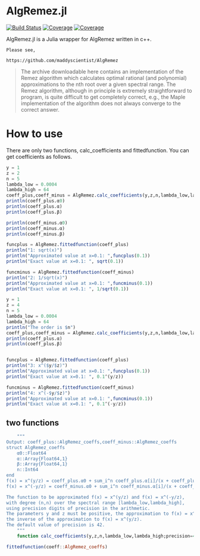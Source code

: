 # AlgRemez.jl

[![Build Status](https://travis-ci.com/cometscome/AlgRemez.jl.svg?branch=master)](https://travis-ci.com/cometscome/AlgRemez.jl)
[![Coverage](https://codecov.io/gh/cometscome/AlgRemez.jl/branch/master/graph/badge.svg)](https://codecov.io/gh/cometscome/AlgRemez.jl)
[![Coverage](https://coveralls.io/repos/github/cometscome/AlgRemez.jl/badge.svg?branch=master)](https://coveralls.io/github/cometscome/AlgRemez.jl?branch=master)


AlgRemez.jl is a Julia wrapper for AlgRemez written in c++.  

    Please see,

    https://github.com/maddyscientist/AlgRemez

    
>The archive downloadable here contains an implementation of the Remez algorithm which calculates optimal rational (and polynomial) approximations to the nth root over a given spectral range.  The Remez algorithm, although in principle is extremely straightforward to
program, is quite difficult to get completely correct, e.g., the Maple implementation of the algorithm does not always converge to the
correct answer.

# How to use
There are only two functions, calc_coefficients and fittedfunction. 
You can get coefficients as follows.

```julia
y = 1
z = 2
n = 5
lambda_low = 0.0004
lambda_high = 64
coeff_plus,coeff_minus = AlgRemez.calc_coefficients(y,z,n,lambda_low,lambda_high)
println(coeff_plus.α0)
println(coeff_plus.α)
println(coeff_plus.β)

println(coeff_minus.α0)
println(coeff_minus.α)
println(coeff_minus.β)

funcplus = AlgRemez.fittedfunction(coeff_plus)
println("1: sqrt(x)")
println("Approximated value at x=0.1: ",funcplus(0.1))
println("Exact value at x=0.1: ", sqrt(0.1))

funcminus = AlgRemez.fittedfunction(coeff_minus)
println("2: 1/sqrt(x)")
println("Approximated value at x=0.1: ",funcminus(0.1))
println("Exact value at x=0.1: ", 1/sqrt(0.1))

y = 1
z = 4
n = 5
lambda_low = 0.0004
lambda_high = 64
println("The order is $n")
coeff_plus,coeff_minus = AlgRemez.calc_coefficients(y,z,n,lambda_low,lambda_high)
println(coeff_plus.α)
println(coeff_plus.β)


funcplus = AlgRemez.fittedfunction(coeff_plus)
println("3: x^($y/$z)")
println("Approximated value at x=0.1: ",funcplus(0.1))
println("Exact value at x=0.1: ", 0.1^(y/z))

funcminus = AlgRemez.fittedfunction(coeff_minus)
println("4: x^(-$y/$z)")
println("Approximated value at x=0.1: ",funcminus(0.1))
println("Exact value at x=0.1: ", 0.1^(-y/z))
```

## two functions

```julia
    """
Output: coeff_plus::AlgRemez_coeffs,coeff_minus::AlgRemez_coeffs
struct AlgRemez_coeffs
    α0::Float64
    α::Array{Float64,1}
    β::Array{Float64,1}
    n::Int64
end
f(x) = x^(y/z) = coeff_plus.α0 + sum_i^n coeff_plus.α[i]/(x + coeff_plus.β[i])
f(x) = x^(-y/z) = coeff_minus.α0 + sum_i^n coeff_minus.α[i]/(x + coeff_minus.β[i])

The function to be approximated f(x) = x^(y/z) and f(x) = x^(-y/z), 
with degree (n,n) over the spectral range [lambda_low,lambda_high],
using precision digits of precision in the arithmetic. 
The parameters y and z must be positive, the approximation to f(x) = x^(-y/z) is simply
the inverse of the approximation to f(x) = x^(y/z).
The default value of precision is 42. 
    """
    function calc_coefficients(y,z,n,lambda_low,lambda_high;precision=42)
```

```julia
fittedfunction(coeff::AlgRemez_coeffs)
```